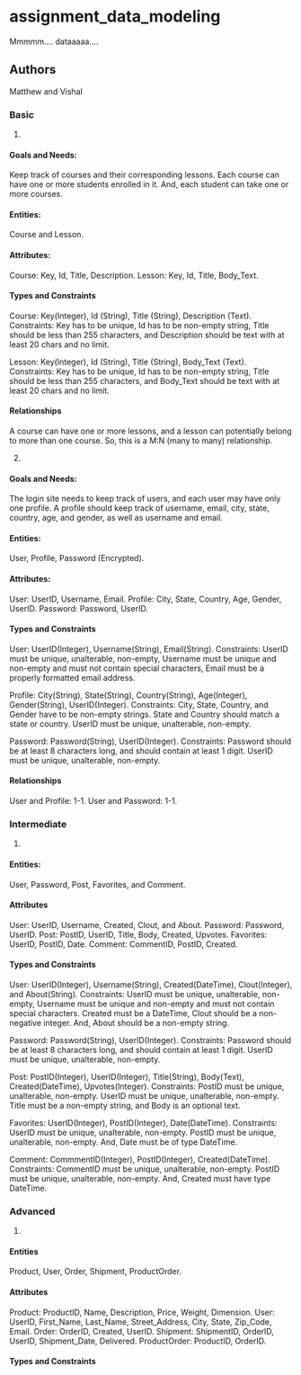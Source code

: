 # assignment_data_modeling
Mmmmm.... dataaaaa....

## Authors
Matthew and Vishal


### Basic

1)
#### Goals and Needs:
Keep track of courses and their corresponding lessons. Each course can have
one or more students enrolled in it. And, each student can take one or more
courses.

#### Entities:
Course and Lesson.

#### Attributes:
Course: Key, Id, Title, Description.
Lesson: Key, Id, Title, Body_Text.

#### Types and Constraints
Course: Key(Integer), Id (String), Title (String), Description (Text).
Constraints: Key has to be unique, Id has to be non-empty string, Title
should be less than 255 characters, and Description should be text with at
least 20 chars and no limit.

Lesson: Key(Integer), Id (String), Title (String), Body_Text (Text).
Constraints: Key has to be unique, Id has to be non-empty string, Title
should be less than 255 characters, and Body_Text should be text with at
least 20 chars and no limit.

#### Relationships
A course can have one or more lessons, and a lesson can potentially belong
to more than one course. So, this is a M:N (many to many) relationship.



2)
#### Goals and Needs:
The login site needs to keep track of users, and each user may have only one 
profile. A profile should keep track of username, email, city, state, country,
age, and gender, as well as username and email. 

#### Entities:
User, Profile, Password (Encrypted). 

#### Attributes:
User: UserID, Username, Email.
Profile: City, State, Country, Age, Gender, UserID.
Password: Password, UserID.

#### Types and Constraints
User: UserID(Integer), Username(String), Email(String).
Constraints: UserID must be unique, unalterable, non-empty, Username must be
unique and non-empty and must not contain special characters, Email must be a
properly formatted email address.

Profile: City(String), State(String), Country(String), Age(Integer),
Gender(String), UserID(Integer).
Constraints: City, State, Country, and Gender have to be non-empty strings.
State and Country should match a state or country. UserID must be unique,
unalterable, non-empty.

Password: Password(String), UserID(Integer).
Constraints: Password should be at least 8 characters long, and should contain
at least 1 digit. UserID must be unique, unalterable, non-empty.

#### Relationships
User and Profile: 1-1.
User and Password: 1-1.



### Intermediate
1.

#### Entities:
User, Password, Post, Favorites, and Comment.

#### Attributes
User: UserID, Username, Created, Clout, and About.
Password: Password, UserID.
Post: PostID, UserID, Title, Body, Created, Upvotes.
Favorites: UserID, PostID, Date.
Comment: CommentID, PostID, Created.

#### Types and Constraints
User: UserID(Integer), Username(String), Created(DateTime), Clout(Integer),
and About(String).
Constraints: UserID must be unique, unalterable, non-empty, Username must be
unique and non-empty and must not contain special characters. Created must
be a DateTime, Clout should be a non-negative integer. And, About should be
a non-empty string.

Password: Password(String), UserID(Integer).
Constraints: Password should be at least 8 characters long, and should contain
at least 1 digit. UserID must be unique, unalterable, non-empty.

Post: PostID(Integer), UserID(Integer), Title(String), Body(Text),
Created(DateTime), Upvotes(Integer).
Constraints: PostID must be unique, unalterable, non-empty. UserID must be
unique, unalterable, non-empty. Title must be a non-empty string, and Body
is an optional text.

Favorites: UserID(Integer), PostID(Integer), Date(DateTime).
Constraints: UserID must be unique, unalterable, non-empty. PostID must be
unique, unalterable, non-empty. And, Date must be of type DateTime.

Comment: CommmentID(Integer), PostID(Integer), Created(DateTime).
Constraints: CommentID must be unique, unalterable, non-empty. PostID must
be unique, unalterable, non-empty. And, Created must have type DateTime.


### Advanced
1.
#### Entities
Product, User, Order, Shipment, ProductOrder.

#### Attributes
Product: ProductID, Name, Description, Price, Weight, Dimension.
User: UserID, First_Name, Last_Name, Street_Address, City, State, Zip_Code,
Email.
Order: OrderID, Created, UserID.
Shipment: ShipmentID, OrderID, UserID, Shipment_Date, Delivered.
ProductOrder: ProductID, OrderID.

#### Types and Constraints

